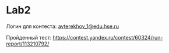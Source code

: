 # Lab2
Логин для контеста: avterekhov_1@edu.hse.ru

Пройденный тест: https://contest.yandex.ru/contest/60324/run-report/113210792/